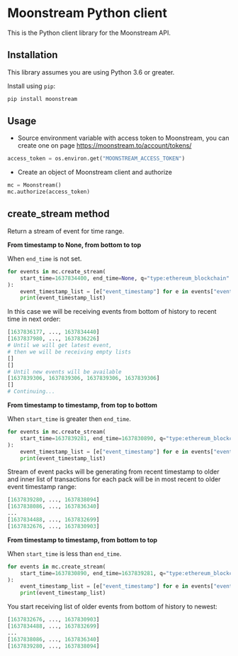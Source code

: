 # Moonstream Python client

This is the Python client library for the Moonstream API.

## Installation

This library assumes you are using Python 3.6 or greater.

Install using `pip`:

```bash
pip install moonstream
```

## Usage

-   Source environment variable with access token to Moonstream, you can create one on page https://moonstream.to/account/tokens/

```python
access_token = os.environ.get("MOONSTREAM_ACCESS_TOKEN")
```

-   Create an object of Moonstream client and authorize

```python
mc = Moonstream()
mc.authorize(access_token)
```

## create_stream method

Return a stream of event for time range.

**From timestamp to None, from bottom to top**

When `end_time` is not set.

```python
for events in mc.create_stream(
    start_time=1637834400, end_time=None, q="type:ethereum_blockchain"
):
    event_timestamp_list = [e["event_timestamp"] for e in events["events"]]
    print(event_timestamp_list)
```

In this case we will be receiving events from bottom of history to recent time in next order:

```python
[1637836177, ..., 1637834440]
[1637837980, ..., 1637836226]
# Until we will get latest event,
# then we will be receiving empty lists
[]
[]
# Until new events will be available
[1637839306, 1637839306, 1637839306, 1637839306]
[]
# Continuing...
```

**From timestamp to timestamp, from top to bottom**

When `start_time` is greater then `end_time`.

```python
for events in mc.create_stream(
    start_time=1637839281, end_time=1637830890, q="type:ethereum_blockchain"
):
    event_timestamp_list = [e["event_timestamp"] for e in events["events"]]
    print(event_timestamp_list)
```

Stream of event packs will be generating from recent timestamp to older and inner list of transactions for each pack will be in most recent to older event timestamp range:

```python
[1637839280, ..., 1637838094]
[1637838086, ..., 1637836340]
...
[1637834488, ..., 1637832699]
[1637832676, ..., 1637830903]
```

**From timestamp to timestamp, from bottom to top**

When `start_time` is less than `end_time`.

```python
for events in mc.create_stream(
    start_time=1637830890, end_time=1637839281, q="type:ethereum_blockchain"
):
    event_timestamp_list = [e["event_timestamp"] for e in events["events"]]
    print(event_timestamp_list)
```

You start receiving list of older events from bottom of history to newest:

```python
[1637832676, ..., 1637830903]
[1637834488, ..., 1637832699]
...
[1637838086, ..., 1637836340]
[1637839280, ..., 1637838094]
```
